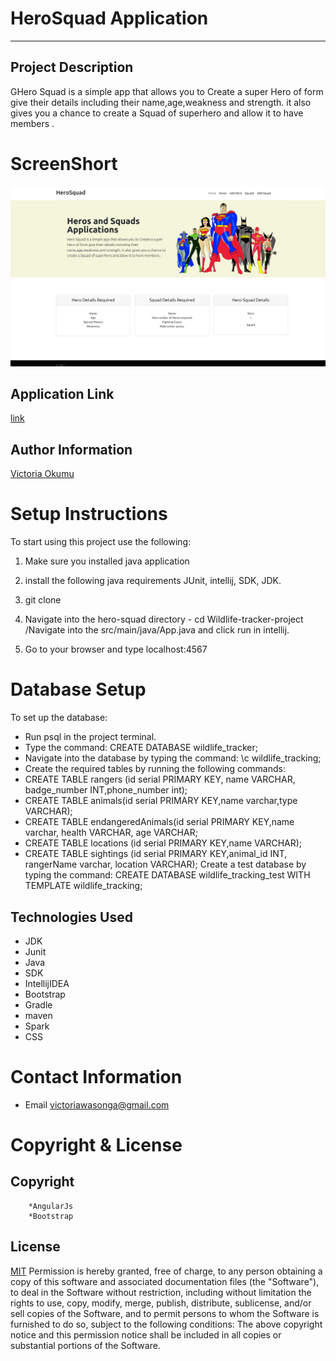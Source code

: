 # HeroSquad Application
---
## Project Description
GHero Squad is a simple app that allows you to Create a super Hero of form give their details including their name,age,weakness and strength. it also gives you a chance to create a Squad of superhero and allow it to have members .

# ScreenShort 
![img.png![img_1.png](img_1.png)](img.png)
## Application Link 
[link](https://vicky-hero-squad.herokuapp.com/)

## Author Information
[Victoria Okumu](https://github.com/vokumu)
# Setup Instructions
To start using this project use the following:
1. Make sure you installed java application

2. install the following java requirements JUnit, intellij, SDK, JDK.

3. git clone

4. Navigate into the hero-squad directory - cd Wildlife-tracker-project /Navigate into the src/main/java/App.java and click run in intellij.

5. Go to your browser and type localhost:4567
# Database Setup
To set up the database:
* Run psql in the project terminal.
* Type the command: CREATE DATABASE wildlife_tracker;
* Navigate into the database by typing the command: \c wildlife_tracking;
* Create the required tables by running the following commands:
* CREATE TABLE rangers (id serial PRIMARY KEY, name VARCHAR, badge_number INT,phone_number int);
* CREATE TABLE animals(id serial PRIMARY KEY,name varchar,type VARCHAR);
* CREATE TABLE endangeredAnimals(id serial PRIMARY KEY,name varchar, health VARCHAR, age VARCHAR;
* CREATE TABLE locations (id serial PRIMARY KEY,name VARCHAR);
* CREATE TABLE sightings (id serial PRIMARY KEY,animal_id INT, rangerName varchar, location VARCHAR);
  Create a test database by typing the command: CREATE DATABASE wildlife_tracking_test WITH TEMPLATE wildlife_tracking;

## Technologies Used
* JDK
* Junit
* Java
* SDK
* IntellijIDEA
* Bootstrap
* Gradle
* maven
* Spark
* CSS
# Contact Information
- Email <victoriawasonga@gmail.com>

# Copyright  & License
## Copyright
        *AngularJs
        *Bootstrap


## License
[MIT](LICENSE)
Permission is hereby granted, free of charge, to any person obtaining a copy of this software and associated documentation files (the "Software"), to deal in the Software without restriction, including without limitation the rights to use, copy, modify, merge, publish, distribute, sublicense, and/or sell copies of the Software, and to permit persons to whom the Software is furnished to do so, subject to the following conditions:
The above copyright notice and this permission notice shall be included in all copies or substantial portions of the Software.
